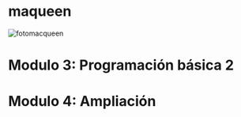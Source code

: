 # maqueen
![fotomacqueen](https://user-images.githubusercontent.com/114906901/207535041-578b684b-e846-4ef4-8a91-d9ef97a9b633.jpg)

# Modulo 3: Programación básica 2

# Modulo 4: Ampliación 
